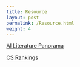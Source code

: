 ```yaml
---
title: Resource
layout: post
permalink: /Resource.html
weight: 4
---
```


[AI Literature Panorama](http://aipano.cse.ust.hk/p9sw2ndt/#)

[CS Rankings](http://csrankings.org/)